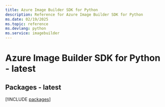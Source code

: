 ```yaml
---
title: Azure Image Builder SDK for Python
description: Reference for Azure Image Builder SDK for Python
ms.date: 02/19/2025
ms.topic: reference
ms.devlang: python
ms.service: imagebuilder
---
```

# Azure Image Builder SDK for Python - latest
## Packages - latest
[!INCLUDE [packages](image-builder-index.md)]